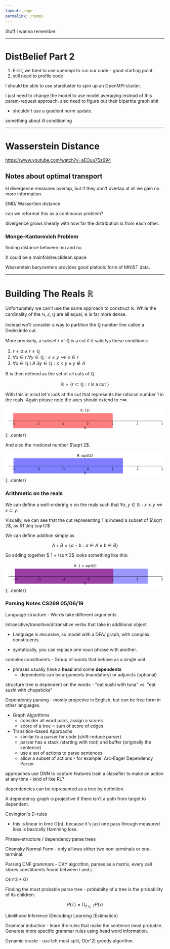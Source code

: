 ```yaml
---
layout: page
permalink: /temp/
---
```


Stuff I wanna remember

---
# DistBelief Part 2

1. First, we tried to use openmpi to run our code - good starting point. 
2. still need to profile code

I should be able to use starcluster to spin up an OpenMPI cluster. 

I just need to change the model to use model averaging instead of this param-request approach. 
also need to figure out their bipartite graph shit

- shouldn't use a gradient norm update.

something about ill conditioning

---
# Wasserstein Distance

https://www.youtube.com/watch?v=aEOuu75z694

## Notes about optimal transport

kl divergence measures overlap, but if they don't overlap at all we gain no more information. 

EMD/ Wassertien distance 

can we reformat this as a continuous problem? 

divergence grows linearly with how far the distribution is from each other. 

### Monge-Kantorovich Problem 

finding distance between mu and nu

X could be a mainfold/euclidean space 

Wasserstein barycenters provides good platonic form of MNIST data.

---
# Building The Reals $\mathbb{R}$

Unfortunately we can't use the same approach to construct $\mathbb{R}$. While the cardinality of the $\mathbb{N}, \mathbb{Z}, \mathbb{Q}$ are all equal, $\mathbb{R}$ is far more dense.

Instead we'll consider a way to partition the $\mathbb{Q}$ number line called a Dedekinde cut. 

More precisely, a subset $r$ of $\mathbb{Q}$ is a cut if it satisfys these conditions: 

1. $r \neq \emptyset \land r \neq \mathbb{Q}$
3. $\forall x \in r .\forall y \in \mathbb{Q}: x \leq y \implies x \in r$
4. $\forall x \in \mathbb{Q} \setminus A. \exists y \in \mathbb{Q}: x < y \land y \not \in A$

$\mathbb{R}$ is then defined as the set of all cuts of $\mathbb{Q}$.

$$\mathbb{R} = \{ r \subset \mathbb{Q}: r \text{ is a cut }\}$$

With this in mind let's look at the cut that represents the rational number $1$ in the reals. Again please note the axes should extend to $\pm \infty$.

![r1](/images/R/R1.png){: .center}

And also the irrational number $\sqrt 2$.

![r2](/images/R/Rroot2.png){: .center}

### Arithmetic on the reals
We can define a well-ordering $\leq$ on the reals such that $\forall x,y \in \mathbb{R}: x \leq y  \iff x \subset y$. 

Visually, we can see that the cut representing $1$ is indeed a subset of $\sqrt 2$, as $1 \leq \sqrt2$

We can define addition simply as

$$ A + B  = \{a + b: a \in A \land b \in B \}$$

So adding together $ 1 + \sqrt 2$ looks something like this:

![raadd](/images/R/Raddition.png){: .center}

### Parsing Notes CS269 05/06/19

Language structure - Words take different arguments

Intransitive/transitive/ditransitive verbs that take in additional object

- Language is recursive, so model with a DFA/ graph, with complex constituents.

- syntatically, you can replace one noun phrase with another.

complex constituents - Group of words that behave as a single unit.
- phrases usually have a **head** and some **dependents**
    - dependents can be arguments (mandatory) or adjuncts (optional)

structure tree is dependent on the words - "eat sushi with tuna" vs. "eat sushi with chopsticks"

Dependency parsing - mostly projective in English, but can be free form in other languages.

- Graph Algorithms
    - consider all word pairs, assign a scores
    - score of a tree = sum of score of edges
- Transition-based Approachs
    - similar to a parser for code (shift-reduce parser)
    - parser has a stack (starting with root) and buffer (originally the sentence)
    - use a set of actions to parse sentences
    - allow a subset of actions - for example: Arc-Eager Dependency Parser

 approaches use DNN to capture features
 train a classifier to make an action at any time - kind of like RL?

 dependencies can be represented as a tree by definition.

 A dependency graph is projective if there isn't a path from target to dependent.

 Covington's D-rules
- this is linear in time O(n), because it's just one pass through
measured loss is basically Hamming loss.

Phrase-structure / dependency parse trees

Chomsky Normal Form - only alllows either two non-terminals or one-terminal.

Parsing CNF grammars - CKY algorithm, parses as a matrix, every cell stores constituents found between i and j.

O(n^3 * G)

Finding the most probable parse tree - probabilty of a tree is the probability of its children:

$$P(T) = \prod_{\tau \in T} P(\tau) $$

Likelihood
Inference (Decoding)
Learning (Estimation)

Grammar induction - learn the rules that make the sentence most probable.
Generate more specific grammar rules using head word information. 

Dynamic oracle - use left most split, O(n^2) greedy algorithm.

